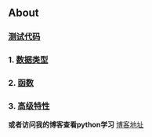 ## About

### [测试代码](https://github.com/Zzz468005600/python-study/tree/master/code)

### 1. [数据类型](https://github.com/Zzz468005600/python-study/blob/master/document/data_type.md)

### 2. [函数](https://github.com/Zzz468005600/python-study/blob/master/document/function.md)

### 3. [高级特性](https://github.com/Zzz468005600/python-study/blob/master/document/advanced_features.md)



**或者访问我的博客查看python学习**  [博客地址](https://zzz468005600.github.io/)



